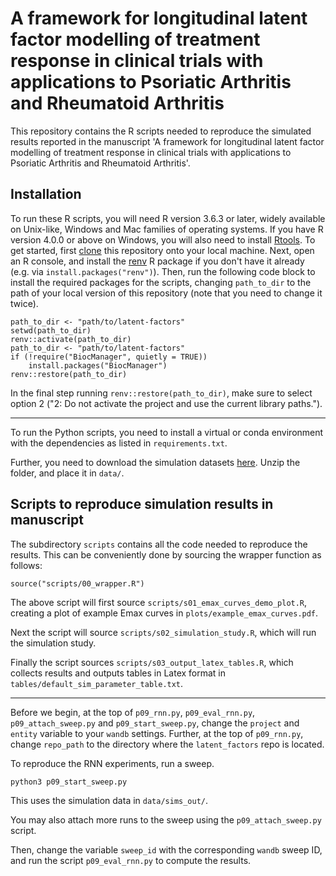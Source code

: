 # A framework for longitudinal latent factor modelling of treatment response in clinical trials with applications to Psoriatic Arthritis and Rheumatoid Arthritis

This repository contains the R scripts needed to reproduce the simulated results reported 
in the manuscript 'A framework for longitudinal latent factor modelling of treatment response in clinical trials with applications to Psoriatic Arthritis and Rheumatoid Arthritis'. 

## Installation

To run these R scripts, you will need R version 3.6.3 or later, widely available on 
Unix-like, Windows and Mac families of operating systems. If you have R version 4.0.0
or above on Windows, you will also need to install 
[Rtools](https://cran.r-project.org/bin/windows/Rtools/). To get started,
first [clone](https://git-scm.com/book/en/v2/Git-Basics-Getting-a-Git-Repository)
this repository onto your local machine. Next, open an R console, and install the 
[renv](https://rstudio.github.io/renv/index.html) R package if you don't have it 
already (e.g. via `install.packages("renv")`). Then, run the following code block to install the required packages for the scripts, changing `path_to_dir` to the path of your local version of this repository (note that you need to change it twice). 

```
path_to_dir <- "path/to/latent-factors"
setwd(path_to_dir)
renv::activate(path_to_dir)
path_to_dir <- "path/to/latent-factors"
if (!require("BiocManager", quietly = TRUE))
    install.packages("BiocManager")
renv::restore(path_to_dir)
```

In the final step running `renv::restore(path_to_dir)`, make sure to select option 2 ("2: Do not activate the project and use the current library paths.").

- - -

To run the Python scripts, you need to install a virtual or conda environment with the dependencies as listed in `requirements.txt`.

Further, you need to download the simulation datasets [here](https://drive.google.com/file/d/1YzcPeoYiNyJLaUKkWHyouDLr_2omVw6x/view?usp=sharing). Unzip the folder, and place it in `data/`.


## Scripts to reproduce simulation results in manuscript

The subdirectory `scripts` contains all the code needed to reproduce the results. 
This can be conveniently done by sourcing the wrapper function as follows:

```
source("scripts/00_wrapper.R")
```

The above script will first source `scripts/s01_emax_curves_demo_plot.R`, creating a plot of example Emax curves in `plots/example_emax_curves.pdf`.

Next the script will source  `scripts/s02_simulation_study.R`, which will run the simulation study.

Finally the script sources  `scripts/s03_output_latex_tables.R`, which collects results and outputs tables in Latex format in `tables/default_sim_parameter_table.txt`.

- - -

Before we begin, at the top of `p09_rnn.py`, `p09_eval_rnn.py`, `p09_attach_sweep.py` and `p09_start_sweep.py`, change the `project` and `entity` variable to your `wandb` settings.
Further, at the top of `p09_rnn.py`, change `repo_path` to the directory where the `latent_factors` repo is located.

To reproduce the RNN experiments, run a sweep.

```python
python3 p09_start_sweep.py
```

This uses the simulation data in `data/sims_out/`.

You may also attach more runs to the sweep using the `p09_attach_sweep.py` script. 

Then, change the variable `sweep_id` with the corresponding `wandb` sweep ID, and run the script `p09_eval_rnn.py` to compute the results.
